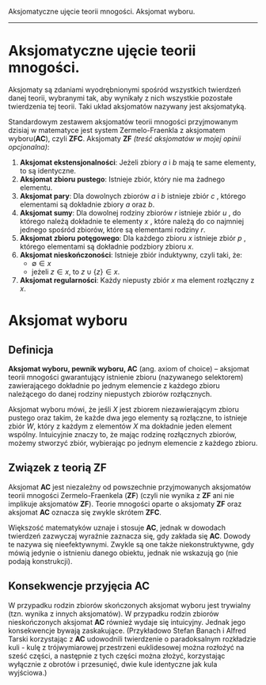Aksjomatyczne ujęcie teorii mnogości. Aksjomat wyboru.

---
# Aksjomatyczne ujęcie teorii mnogości.

Aksjomaty są zdaniami wyodrębnionymi spośród wszystkich twierdzeń danej teorii, wybranymi tak, aby wynikały z nich wszystkie pozostałe twierdzenia tej teorii. Taki układ aksjomatów nazywany jest aksjomatyką.  

Standardowym zestawem aksjomatów teorii mnogości przyjmowanym dzisiaj w matematyce jest system Zermelo-Fraenkla z aksjomatem wyboru(__AC__), czyli __ZFC__. Aksjomaty __ZF__ *(treść aksjomatów w mojej opinii opcjonalna)*:

1. __Aksjomat ekstensjonalności__: Jeżeli zbiory $a$  i $b$  mają te same elementy, to są identyczne.
2. __Aksjomat zbioru pustego__: Istnieje zbiór, który nie ma żadnego elementu.
3. __Aksjomat pary__: Dla dowolnych zbiorów $a$  i $b$  istnieje zbiór $c$ , którego elementami są dokładnie zbiory $a$ oraz $b$.
4. __Aksjomat sumy__: Dla dowolnej rodziny zbiorów $r$  istnieje zbiór $u$ , do którego należą dokładnie te elementy $x$ , które należą do co najmniej jednego spośród zbiorów, które są elementami rodziny $r$.
5. __Aksjomat zbioru potęgowego__: Dla każdego zbioru $x$ istnieje zbiór $p$ , którego elementami są dokładnie podzbiory zbioru $x$.
6. __Aksjomat nieskończoności__: Istnieje zbiór induktywny, czyli taki, że:  
    - $\emptyset \in x$
    - jeżeli $z \in x,$ to $z \cup \{z\} \in x.$
7. __Aksjomat regularności__: Każdy niepusty zbiór $x$  ma element rozłączny z $x$.  


# Aksjomat wyboru

## Definicja
__Aksjomat wyboru, pewnik wyboru, AC__ (ang. axiom of choice) – aksjomat teorii mnogości gwarantujący istnienie zbioru (nazywanego selektorem) zawierającego dokładnie po jednym elemencie z każdego zbioru należącego do danej rodziny niepustych zbiorów rozłącznych.  

Aksjomat wyboru mówi, że jeśli $X$ jest zbiorem niezawierającym zbioru pustego oraz takim, że każde dwa jego elementy są rozłączne, to istnieje zbiór $W$, który z każdym z elementów $X$ ma dokładnie jeden element wspólny. Intuicyjnie znaczy to, że mając rodzinę rozłącznych zbiorów, możemy stworzyć zbiór, wybierając po jednym elemencie z każdego zbioru.


## Związek z teorią ZF
Aksjomat  __AC__ jest niezależny od powszechnie przyjmowanych aksjomatów teorii mnogości Zermelo-Fraenkela (__ZF__) (czyli nie wynika z __ZF__ ani nie implikuje aksjomatów __ZF__). Teorie mnogości oparte o aksjomaty __ZF__ oraz aksjomat  __AC__ oznacza się zwykle skrótem __ZFC__.

Większość matematyków uznaje i stosuje  __AC__, jednak w dowodach twierdzeń zazwyczaj wyraźnie zaznacza się, gdy zakłada się  __AC__. Dowody te nazywa się nieefektywnymi. Zwykle są one także niekonstruktywne, gdy mówią jedynie o istnieniu danego obiektu, jednak nie wskazują go (nie podają konstrukcji).  

## Konsekwencje przyjęcia AC

W przypadku rodzin zbiorów skończonych aksjomat wyboru jest trywialny (tzn. wynika z innych aksjomatów). W przypadku rodzin zbiorów nieskończonych aksjomat  __AC__ również wydaje się intuicyjny. Jednak jego konsekwencje bywają zaskakujące. (Przykładowo Stefan Banach i Alfred Tarski korzystając z  __AC__ udowodnili twierdzenie o paradoksalnym rozkładzie kuli - kulę z trójwymiarowej przestrzeni euklidesowej można rozłożyć na sześć części, a następnie z tych części można złożyć, korzystając wyłącznie z obrotów i przesunięć, dwie kule identyczne jak kula wyjściowa.)
